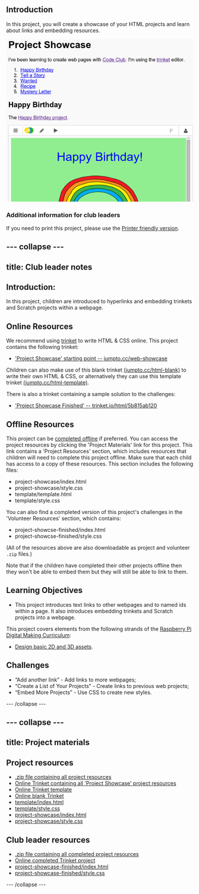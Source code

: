 ## Introduction

In this project, you will create a showcase of your HTML projects and learn about links and embedding resources. 

![screenshot](images/showcase-intro.png)

### Additional information for club leaders

If you need to print this project, please use the [Printer friendly version](https://projects.raspberrypi.org/en/projects/project-showcase/print).


--- collapse ---
---
title: Club leader notes
---


## Introduction:
In this project, children are introduced to hyperlinks and embedding trinkets and Scratch projects within a webpage. 


## Online Resources

We recommend using [trinket](https://trinket.io/) to write HTML & CSS online. This project contains the following trinket:

+ ['Project Showcase' starting point  -- jumpto.cc/web-showcase](http://jumpto.cc/web-showcase)

Children can also make use of this blank trinket [(jumpto.cc/html-blank)](http://jumpto.cc/html-blank) to write their own HTML & CSS, or alternatively they can use this template trinket [(jumpto.cc/html-template)](http://jumpto.cc/html-template).

There is also a trinket containing a sample solution to the challenges:

+ ['Project Showcase Finished' -- trinket.io/html/5b815ab120](https://trinket.io/html/5b815ab120)

## Offline Resources
This project can be [completed offline](https://www.codeclubprojects.org/en-GB/resources/webdev-working-offline/) if preferred. You can access the project resources by clicking the 'Project Materials' link for this project. This link contains a 'Project Resources' section, which includes resources that children will need to complete this project offline. Make sure that each child has access to a copy of these resources. This section includes the following files:

+ project-showcase/index.html
+ project-showcase/style.css
+ template/template.html
+ template/style.css

You can also find a completed version of this project's challenges in the 'Volunteer Resources' section, which contains:

+ project-showcse-finished/index.html
+ project-showcse-finished/style.css

(All of the resources above are also downloadable as project and volunteer `.zip` files.)

Note that if the children have completed their other projects offline then they won't be able to embed them but they will still be able to link to them. 

## Learning Objectives
+ This project introduces text links to other webpages and to named ids within a page. It also introduces embedding trinkets and Scratch projects into a webpage.  

This project covers elements from the following strands of the [Raspberry Pi Digital Making Curriculum](http://rpf.io/curriculum):

+ [Design basic 2D and 3D assets](https://www.raspberrypi.org/curriculum/design/creator).

## Challenges
+ “Add another link” - Add links to more webpages;
+ “Create a List of Your Projects” - Create links to previous web projects;
+ “Embed More Projects” - Use CSS to create new styles.



--- /collapse ---


--- collapse ---
---
title: Project materials
---
## Project resources
* [.zip file containing all project resources](resources/showcase-project-resources.zip)
* [Online Trinket containing all 'Project Showcase' project resources](http://jumpto.cc/web-showcase)
* [Online Trinket template](http://jumpto.cc/trinket-template)
* [Online blank Trinket](http://jumpto.cc/trinket-blank)
* [template/index.html](resources/template-index.html)
* [template/style.css](resources/template-style.css)
* [project-showcase/index.html](resources/project-showcase-index.html)
* [project-showcase/style.css](resources/project-showcase-style.css)

## Club leader resources
* [.zip file containing all completed project resources](resources/showcase-volunteer-resources.zip)
* [Online completed Trinket project](https://trinket.io/html/1d4d4c5ce1)
* [project-showcase-finished/index.html](resources/project-showcase-finished-index.html)
* [project-showcase-finished/style.css](resources/project-showcase-finished-style.css)

--- /collapse ---